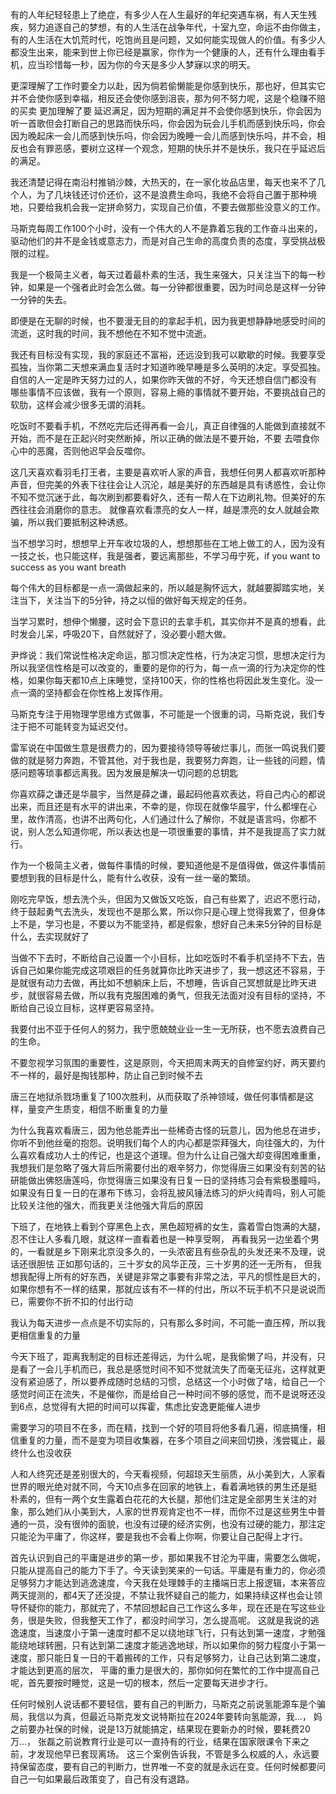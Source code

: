 有的人年纪轻轻患上了绝症，有多少人在人生最好的年纪突遇车祸，有人天生残疾，努力追逐自己的梦想，有的人生活在战争年代，十室九空，命运不由你做主，有的人生活在大饥荒时代，吃饱尚且是问题，又如何能实现做人的价值。有多少人都没生出来，能来到世上你已经是赢家，你作为一个健康的人，还有什么理由看手机，应当珍惜每一秒，因为你的今天是多少人梦寐以求的明天。


更深理解了工作时要全力以赴，因为倘若偷懒能是你感到快乐，那也好，但其实它并不会使你感到幸福，相反还会使你感到沮丧，那为何不努力呢，这是个稳赚不赔的买卖
更加理解了要 延迟满足，因为短期的满足并不会使你感到快乐，你会因为听一首歌但会打断自己的思路而快乐吗，你会因为玩会儿手机而感到快乐吗，你会因为晚起床一会儿而感到快乐吗，你会因为晚睡一会儿而感到快乐吗，并不会，相反也会有罪恶感，要树立这样一个观念，短期的快乐并不是快乐，我只在乎延迟后的满足。

我还清楚记得在南沿村推销沙棘，大热天的，在一家化妆品店里，每天也来不了几个人，为了几块钱还讨价还价，这不是浪费生命吗，我绝不会将自己置于那种境地，只要给我机会我一定拼命努力，实现自己价值，不要去做那些没意义的工作。


马斯克每周工作100个小时，没有一个伟大的人不是靠着忘我的工作奋斗出来的，驱动他们的并不是金钱或意志力，而是对自己生命的高度负责的态度，享受挑战极限的过程。


我是一个极简主义者，每天过着最朴素的生活，我生来强大，只关注当下的每一秒钟，如果是一个强者此时会怎么做。每一分钟都很重要，因为时间总是这样一分钟一分钟的失去。

即便是在无聊的时候，也不要漫无目的的拿起手机，因为我更想静静地感受时间的流逝，这时我的时间，我不想他在不知不觉中流逝。


我还有目标没有实现，我的家庭还不富裕，还远没到我可以歇歇的时候。我要享受孤独，当你第二天想来满血复活时才知道昨晚早睡是多么英明的决定。享受孤独。
自信的人一定是昨天努力过的人，如果你昨天做的不好，今天还想自信门都没有
哪些事情不应该做，我有一个原则，容易上瘾的事情就不要开始，不要挑战自己的软肋，这样会减少很多无谓的消耗。


吃饭时不要看手机，不然吃完后还得再看一会儿，真正自律强的人能做到直接就不开始，而不是在正起兴时突然断掉，所以正确的做法是不要开始，不要
去喂食你心中的恶魔，否则他迟早会反噬你。

这几天喜欢看羽毛打王者，主要是喜欢听人家的声音，我想任何男人都喜欢听那种声音，但完美的外表下往往会让人沉沦，越是美好的东西越是具有诱惑性，会让你不知不觉沉迷于此，每次刷到都要看好久，还有一帮人在下边刷礼物。但美好的东西往往会消磨你的意志。
就像喜欢看漂亮的女人一样，越是漂亮的女人就越会欺骗，所以我们要抵制这种诱惑。

当不想学习时，想想早上开车收垃圾的人，想想那些在工地上做工的人，因为没有一技之长，也只能这样，我是强者，要远离那些，不学习毋宁死，if you want to success as you want breath

每个伟大的目标都是一点一滴做起来的，所以越是胸怀远大，就越要脚踏实地，关注当下，关注当下的5分钟，持之以恒的做好每天规定的任务。


当学习累时，想伸个懒腰，这时会下意识的去拿手机，其实你并不是真的想看，此时发会儿呆，呼吸20下，自然就好了，没必要小题大做。


尹烨说：我们常说性格决定命运，那习惯决定性格，行为决定习惯，思想决定行为所以我坚信性格是可以改变的，重要的是你的行为，每一点一滴的行为决定你的性格，如果你每天都10点上床睡觉，坚持100天，你的性格也将因此发生变化。没一点一滴的坚持都会在你性格上发挥作用。



马斯克专注于用物理学思维方式做事，不可能是一个很重的词，马斯克说，我们专注于把不可能转变为延迟交付。


雷军说在中国做生意是很费力的，因为要接待领导等破烂事儿，而张一鸣说我们要做的就是努力奔跑，不管其他，对于我也是，我要努力奔跑，让一些钱的问题，情感问题等琐事都远离我。因为发展是解决一切问题的总钥匙

你喜欢薛之谦还是华晨宇，当然是薛之谦，最起码他喜欢表达，将自己内心的都说出来，而且还是有水平的讲出来，不幸的是，你现在就像华晨宇，什么都埋在心里，故作清高，也讲不出两句化，人们通过什么了解你，不就是语言吗，你都不说，别人怎么知道你呢，所以表达也是一项很重要的事情，并不是我提高了实力就行。

作为一个极简主义者，做每件事情的时候，要知道他是不是值得做，做这件事情前要想到我的目标是什么，能有什么收获，没有一丝一毫的繁琐。

刚吃完早饭，想去洗个头，但因为又做饭又吃饭，自己有些累了，迟迟不愿行动，终于鼓起勇气去洗头，发现也不是那么累，所以你只是心理上觉得我累了，但身体上不是，学习也是，不要以为不能坚持，都是假象，想好自己未来5分钟的目标是什么，去实现就好了


当做不下去时，不断给自己设置一个小目标，比如吃饭时不看手机坚持不下去，告诉自己如果你能完成这项艰巨的任务就算你比昨天进步了，我一想这还不容易，于是就很有动力去做，再比如不想躺床上后，不想睡，告诉自己冥想就是比昨天进步，就很容易去做，所以我有克服困难的勇气，但我无法面对没有目标的坚持，不断给自己设立目标，这样更容易坚持。

我要付出不亚于任何人的努力，我宁愿兢兢业业一生一无所获，也不愿去浪费自己的生命。


不要忽视学习氛围的重要性，这是原则，今天把周末两天的自修室约好，两天要约不一样的，最好是掏钱那种，防止自己到时候不去

唐三在地狱杀戮场重复了100次胜利，从而获取了杀神领域，做任何事情都是这样，量变产生质变，相信不断重复的力量	

为什么我喜欢看唐三，因为他总能弄出一些稀奇古怪的玩意儿，因为他总在进步，你听不到他丝毫的抱怨。说明我们每个人的内心都是崇拜强大，向往强大的，为什么喜欢看成功人士的传记，也是这个道理。但为什么让自己强大却变得困难重重，我想我们是忽略了强大背后所需要付出的艰辛努力，你觉得唐三如果没有刻苦的钻研能做出佛怒唐莲吗，你觉得唐三如果没有日复一日的坚持练习会有紫极墨瞳吗，如果没有日复一日的在瀑布下练习，会将乱披风锤法练习的炉火纯青吗，别人可能比较关注他的强大，而我更关注他强大背后的原因


下班了，在地铁上看到个穿黑色上衣，黑色超短裤的女生，露着雪白饱满的大腿，忍不住让人多看几眼，就这样一直看着也是一种享受啊，
再看我另一边坐着个男的，一看就是乡下刚来北京没多久的，一头浓密且有些杂乱的头发还来不及理，说话还很胆怯
正如那句话的，三十岁女的风华正茂，三十岁男的还一无所有，
但我想我配得上所有的好东西，关键是非常之事要有非常之法，平凡的惯性是巨大的，如果你想有不一样的结果，那就应该有不一样的付出，所以不玩手机不只是说说而已，需要你不折不扣的付出行动

我认为每天进步一点点是不切实际的，只有那么多时间，不可能一直压榨，所以我更相信重复的力量

今天下班了，距离我制定的目标还差得远，为什么呢，是我偷懒了吗，并没有，只是看了一会儿手机而已，我总是感觉时间不知不觉就流失了而毫无征兆，这样就更没有紧迫感了，所以要养成随时总结的习惯，总结这一个小时做了啥，给自己一个感觉时间正在流失，不是催你，而是给自己一种时间不够的感觉，而不是说呀还没到6点，总觉得有大把的时间可以挥霍，焦虑比安逸更能催人进步

需要学习的项目不在多，而在精，找到一个好的项目将他多看几遍，彻底搞懂，相信重复的力量，而不是变为项目收集器，在多个项目之间来回切换，浅尝辄止，最终什么也没收获

人和人终究还是差别很大的，今天看视频，何超琼天生丽质，从小美到大，人家看世界的眼光绝对就不同，今天10点多在回家的地铁上，看着满地铁的男生还是挺朴素的，但有一两个女生露着白花花的大长腿，那他们注定是全部男生关注的对象，那么她们从小美到大，人家的世界观肯定也不一样，而你不过是这些男生中普通的一员，没有很帅的面貌，也没有过硬的经济实例，也没有过硬的能力，那注定只能沦为平庸了，你这样，要是我也不会看上你啊，你要让自己配得上才行。

首先认识到自己的平庸是进步的第一步，那如果我不甘沦为平庸，需要怎么做呢，只能从提高自己的能力下手了。今天读到笑来的一句话。平庸是有重力的，你必须足够努力才能达到逃逸速度，今天我在处理棘手的主播端日志上报逻辑，本来答应两天提测的，都4天了还没提，不禁让我怀疑自己的能力，如果持续这样也会让领导怀疑你的能力，那就完了，不禁回想起自己工作这么多年，现在还是在写这些业务，很是失败，但我整天工作了，都没时间学习，怎么提高呢。
这就是我说的逃逸速度，当速度小于第一速度时都不足以绕地球飞行，只有达到第一速度，才勉强能绕地球转圈，只有达到第二速度才能逃逸地球，所以如果你的努力程度小于第一速度，那只能日复一日的干着搬砖的工作，只有足够努力，让自己达到第二速度，才能达到更高的层次，
平庸的重力是很大的，那你如何在繁忙的工作中提高自己呢，首先要按时睡觉，这是一切的根本，然后一定要每天进步才行。


任何时候别人说话都不要轻信，要有自己的判断力，马斯克之前说氢能源车是个骗局，我信以为真，但最近马斯克发文说特斯拉在2024年要转向氢能源，我...，
妈之前要办社保的时候，说是13万就能搞定，结果现在要新办的时候，要耗费20万...，
张磊之前说教育行业是可以一直持有的行业，结果在国家限课令下来之前，才发现他早已套现离场。
这三个案例告诉我，不管是多么权威的人，永远要持保留态度，要有自己的判断力，世界唯一不变的就是永远在变。任何时候都要问自己一句如果最后政策变了，自己有没有退路。
